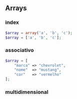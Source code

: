 ## Arrays
### index
```php
$array = array('a', 'b', 'c');
$array = ['a', 'b', 'c'];
```

### associativo
```php
$array = [
	"marca" => "chevrolet",
	"nome"  => "mustang",
	"cor"   => "vermelho"
];
```

### multidimensional

### 
<!--stackedit_data:
eyJoaXN0b3J5IjpbMTg4MjM3MjQ3OV19
-->